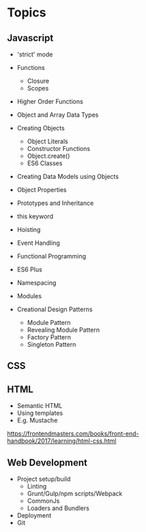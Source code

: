 # Topics  

## Javascript

* 'strict' mode

* Functions  
  * Closure  
  * Scopes  

* Higher Order Functions  

* Object and Array Data Types  

* Creating Objects
  * Object Literals  
  * Constructor Functions  
  * Object.create()  
  * ES6 Classes  

* Creating Data Models using Objects 
 
* Object Properties
 
* Prototypes and Inheritance
 
* this keyword 
 
* Hoisting
 
* Event Handling

* Functional Programming

* ES6 Plus

* Namespacing

* Modules 

* Creational Design Patterns
  * Module Pattern  
  * Revealing Module Pattern  
  * Factory Pattern  
  * Singleton Pattern  
  
## CSS  

## HTML  
 * Semantic HTML
 * Using templates
  * E.g. Mustache
  
  https://frontendmasters.com/books/front-end-handbook/2017/learning/html-css.html
  
## Web Development  

* Project setup/build
  * Linting
  * Grunt/Gulp/npm scripts/Webpack
  * CommonJs
  * Loaders and Bundlers
* Deployment
* Git 
